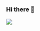 ### Hi there 👋



   <img src="https://img.shields.io/badge/React-61DAFB?style=flat&logo=React&logoColor=white"/>
 
